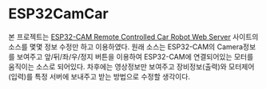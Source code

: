 # ESP32CamCar

본 프로젝트는 [ESP32-CAM Remote Controlled Car Robot Web Server](https://randomnerdtutorials.com/esp32-cam-car-robot-web-server/) 사이트의 소스를 몇몇 정보 수정만 하고 이용하였다.
원래 소스는 ESP32-CAM의 Camera정보를 보여주고 앞/뒤/좌/우/정지 버튼을 이용하여 ESP32-CAM에 연결되어있는 모터를 움직이는 소스로 되어있다.
차후에는 영상정보만 보여주고 장비정보(출력)와 모터제어(입력)를 특정 서버에 보내주고 받는 방법으로 수정할 생각이다.
